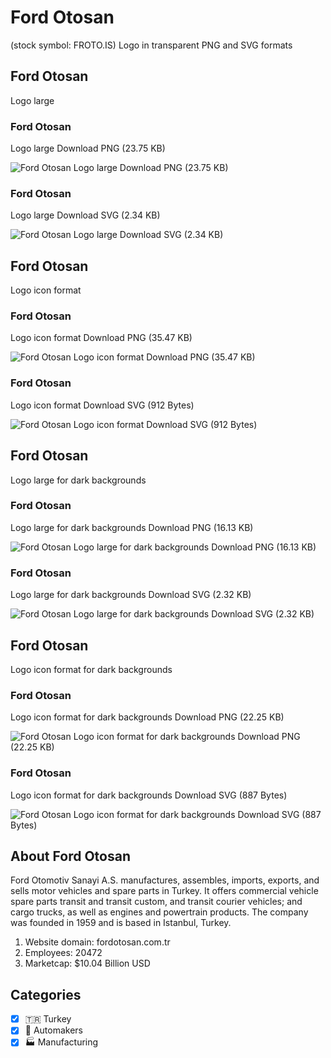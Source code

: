 # Ford Otosan
 (stock symbol: FROTO.IS) Logo in transparent PNG and SVG formats

## Ford Otosan
 Logo large

### Ford Otosan
 Logo large Download PNG (23.75 KB)

![Ford Otosan
 Logo large Download PNG (23.75 KB)](/img/orig/FROTO.IS_BIG-c37ab3ca.png)

### Ford Otosan
 Logo large Download SVG (2.34 KB)

![Ford Otosan
 Logo large Download SVG (2.34 KB)](/img/orig/FROTO.IS_BIG-0f5b54dd.svg)

## Ford Otosan
 Logo icon format

### Ford Otosan
 Logo icon format Download PNG (35.47 KB)

![Ford Otosan
 Logo icon format Download PNG (35.47 KB)](/img/orig/FROTO.IS-0beb2e34.png)

### Ford Otosan
 Logo icon format Download SVG (912 Bytes)

![Ford Otosan
 Logo icon format Download SVG (912 Bytes)](/img/orig/FROTO.IS-465665a7.svg)

## Ford Otosan
 Logo large for dark backgrounds

### Ford Otosan
 Logo large for dark backgrounds Download PNG (16.13 KB)

![Ford Otosan
 Logo large for dark backgrounds Download PNG (16.13 KB)](/img/orig/FROTO.IS_BIG.D-9583973b.png)

### Ford Otosan
 Logo large for dark backgrounds Download SVG (2.32 KB)

![Ford Otosan
 Logo large for dark backgrounds Download SVG (2.32 KB)](/img/orig/FROTO.IS_BIG.D-2aa7d73d.svg)

## Ford Otosan
 Logo icon format for dark backgrounds

### Ford Otosan
 Logo icon format for dark backgrounds Download PNG (22.25 KB)

![Ford Otosan
 Logo icon format for dark backgrounds Download PNG (22.25 KB)](/img/orig/FROTO.IS.D-cc3354b0.png)

### Ford Otosan
 Logo icon format for dark backgrounds Download SVG (887 Bytes)

![Ford Otosan
 Logo icon format for dark backgrounds Download SVG (887 Bytes)](/img/orig/FROTO.IS.D-d8c73afb.svg)

## About Ford Otosan


Ford Otomotiv Sanayi A.S. manufactures, assembles, imports, exports, and sells motor vehicles and spare parts in Turkey. It offers commercial vehicle spare parts transit and transit custom, and transit courier vehicles; and cargo trucks, as well as engines and powertrain products. The company was founded in 1959 and is based in Istanbul, Turkey.

1. Website domain: fordotosan.com.tr
2. Employees: 20472
3. Marketcap: $10.04 Billion USD


## Categories
- [x] 🇹🇷 Turkey
- [x] 🚗 Automakers
- [x] 🏭 Manufacturing

